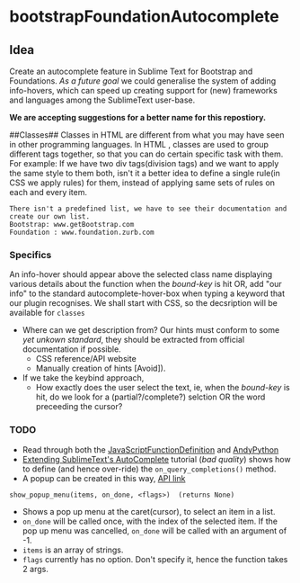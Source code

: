 bootstrapFoundationAutocomplete
===============================
## Idea ##
Create an autocomplete feature in Sublime Text for Bootstrap and Foundations. *As a future goal* we could generalise the system of adding info-hovers, which can speed up creating support for (new) frameworks and languages among the SublimeText user-base.

**We are accepting suggestions for a better name for this repostiory.**

##Classes##
Classes in HTML are different from what you may have seen in other programming languages. In HTML , classes are used to group different tags together, so that you can do certain specific task with them.
	For example:
	If we have two div tags(division tags) and we want to apply the same style to them both, isn't it a better idea to define a single rule(in CSS we apply rules) for them, instead of applying same sets of rules on each and every item.

	There isn't a predefined list, we have to see their documentation and create our own list.
	Bootstrap: www.getBootstrap.com
	Foundation : www.foundation.zurb.com

### Specifics ###
An info-hover should appear above the selected class name displaying various details about the function when the *bound-key* is hit OR, add "our info" to the standard autocomplete-hover-box when typing a keyword that our plugin recognises.
We shall start with CSS, so the decsription will be available for `classes`

  + Where can we get description from? Our hints must conform to some *yet unkown standard*, they should be extracted from official documentation if possible.
    * CSS reference/API website
    * Manually creation of hints [Avoid]).
  + If we take the keybind approach,
    * How exactly does the user select the text, ie, when the *bound-key* is hit, do we look for a (partial?/complete?) selction OR the word preceeding the cursor?

### TODO ###
+ Read through both the [JavaScriptFunctionDefinition](https://github.com/asdf23/JavaScriptFunctionDefinition) and [AndyPython](https://github.com/agibsonsw/AndyPython)
+ [Extending SublimeText's AutoComplete](http://www.eladyarkoni.com/2012/09/sublime-text-auto-complete-plugin.html) tutorial (*bad quality*) shows how to define (and hence over-ride) the `on_query_completions()` method. 
+ A popup can be created in this way, [API link](http://www.sublimetext.com/docs/3/api_reference.html#sublime.View)
```
show_popup_menu(items, on_done, <flags>)  (returns None)
```
  * Shows a pop up menu at the caret(cursor), to select an item in a list.
  * `on_done` will be called once, with the index of the selected item.
  If the pop up menu was cancelled, `on_done` will be called with an argument of -1.
  * `items` is an array of strings.
  * `flags` currently has no option. Don't specify it, hence the function takes 2 args.
